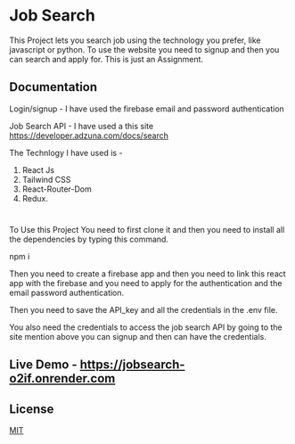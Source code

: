 
# Job Search

This Project lets you search job using the technology you prefer, like javascript or python. To use the website you need to signup and then you can search and apply for. This is just an Assignment.


## Documentation

Login/signup - I have used the firebase email and password authentication

Job Search API - I have used a this site https://developer.adzuna.com/docs/search

The Technlogy I have used is - 
1. React Js 
2. Tailwind CSS
3. React-Router-Dom 
4. Redux.
#

To Use this Project You need to first clone it and then you need to install all the dependencies by typing this command.

npm i 

Then you need to create a firebase app and then you need to link this react app with the firebase and you need to apply for the authentication and the email password authentication. 

Then you need to save the API_key and all the credentials in the .env file.

You also need the credentials to access the job search API by going to the site mention above you can signup and then can have the credentials.

## Live Demo - https://jobsearch-o2if.onrender.com

## License

[MIT](https://choosealicense.com/licenses/mit/)

